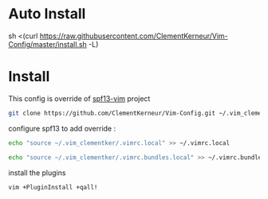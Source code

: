 # Auto Install

sh <(curl https://raw.githubusercontent.com/ClementKerneur/Vim-Config/master/install.sh -L)

# Install

This config is override of [spf13-vim](https://github.com/spf13/spf13-vim#installation) project

``` bash
git clone https://github.com/ClementKerneur/Vim-Config.git ~/.vim_clementker/
```

configure spf13 to add override :

``` bash
echo "source ~/.vim_clementker/.vimrc.local" >> ~/.vimrc.local 
```

``` bash
echo "source ~/.vim_clementker/.vimrc.bundles.local" >> ~/.vimrc.bundles.local
```

install the plugins

``` bash
vim +PluginInstall +qall!
```
